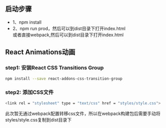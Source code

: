 ## 启动步骤
* 1、npm install
* 2、npm run prod，然后可以到dist目录下打开index.html <br/>
或者直接webpack,然后可以到dist目录下打开index.html

## React Animations动画

### step1: 安装React CSS Transitions Group
```bash
npm install --save react-addons-css-transition-group
```
### step2: 添加CSS文件
```bash
<link rel = "stylesheet" type = "text/css" href = "styles/style.css">
```
此次暂无通过webpack配置转移css文件，所以在webpack构建包后需要手动将styles/style.css复制到dist目录下
